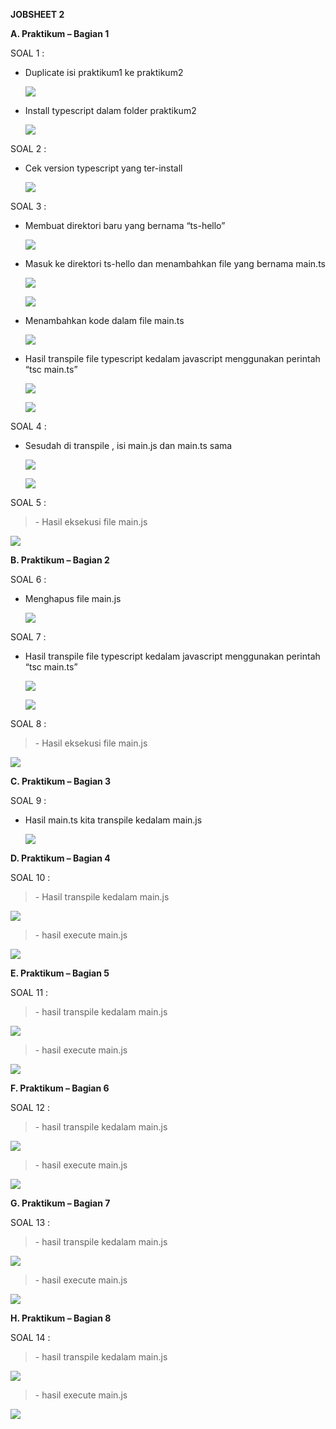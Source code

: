 **JOBSHEET 2**

**A. Praktikum – Bagian 1**

SOAL 1 :

-   Duplicate isi praktikum1 ke praktikum2

    ![](media/d2b89f0e5af1bb9b116ef9b85ef24162.png)

-   Install typescript dalam folder praktikum2

    ![](media/75672492e9a8a968c041537a40d69afa.png)

SOAL 2 :

-   Cek version typescript yang ter-install

    ![](media/7131fed7bc5fdcd7fa767a8f564c43bb.png)

SOAL 3 :

-   Membuat direktori baru yang bernama “ts-hello”

    ![](media/6ffff67c8a8e05d584dcbfb5edc451e0.png)

-   Masuk ke direktori ts-hello dan menambahkan file yang bernama main.ts

    ![](media/db099c6ce7e5593c760a5c758b005bea.png)

    ![](media/83fea749599902b292a65ec9b5b630ef.png)

-   Menambahkan kode dalam file main.ts

    ![](media/d9f9481820bdba86fdd5dd5363898ca2.png)

-   Hasil transpile file typescript kedalam javascript menggunakan perintah “tsc
    main.ts”

    ![](media/46296a6ab6fd37a015f1afd2553a6716.png)

    ![](media/23001fdafc36184eb71847f13068a108.png)

SOAL 4 :

-   Sesudah di transpile , isi main.js dan main.ts sama

    ![](media/34704e92553e189ef3078c88419ff82e.png)

    ![](media/9552dcfeb77e6a622ab360285d28f507.png)

SOAL 5 :

>   \- Hasil eksekusi file main.js

![](media/f373c6dca5f748547b35202cc2b4dec6.png)

**B. Praktikum – Bagian 2**

SOAL 6 :

-   Menghapus file main.js

    ![](media/7193df09a64762a25a246a213b91d481.png)

SOAL 7 :

-   Hasil transpile file typescript kedalam javascript menggunakan perintah “tsc
    main.ts”

    ![](media/46296a6ab6fd37a015f1afd2553a6716.png)

    ![](media/23001fdafc36184eb71847f13068a108.png)

SOAL 8 :

>   \- Hasil eksekusi file main.js

![](media/2c881e7efbd14e48eff7753aba6c444d.png)

**C. Praktikum – Bagian 3**

SOAL 9 :

-   Hasil main.ts kita transpile kedalam main.js

    ![](media/484f2bc252fb5277ace34f8c81b0b495.png)

**D. Praktikum – Bagian 4**

SOAL 10 :

>   \- Hasil transpile kedalam main.js

![](media/fd3b23744d1e0c638a80302823f35fcc.png)

>   \- hasil execute main.js

![](media/e54f9ba709080d60d7ea7b430a7e4ba4.png)

**E. Praktikum – Bagian 5**

SOAL 11 :

>   \- hasil transpile kedalam main.js

![](media/5ecd14b3dcd86b52fb2119b46007328d.png)

>   \- hasil execute main.js

![](media/780c10b39e71366c6823f5c70c756a05.png)

**F. Praktikum – Bagian 6**

SOAL 12 :

>   \- hasil transpile kedalam main.js

![](media/8ce3b4e89a21161d055eec132c783d5a.png)

>   \- hasil execute main.js

![](media/1407d1b4f1319407d5f59005dce2806e.png)

**G. Praktikum – Bagian 7**

SOAL 13 :

>   \- hasil transpile kedalam main.js

![](media/037ef23a35668666b28723d49e8d558a.png)

>   \- hasil execute main.js

![](media/49e60777166721bd0710a99e4d78d76e.png)

**H. Praktikum – Bagian 8**

SOAL 14 :

>   \- hasil transpile kedalam main.js

![](media/7cc931e2c71ef3082baff2606477020c.png)

>   \- hasil execute main.js

![](media/59ceba84f6e6df0ed2ee4f4e82f574cb.png)
